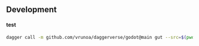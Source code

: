## Development

#### test
```sh {"name":"test"}
dagger call -m github.com/vrunoa/daggerverse/godot@main gut --src=$(pwd) --test-path=test/unit -o coverage.xml
```

